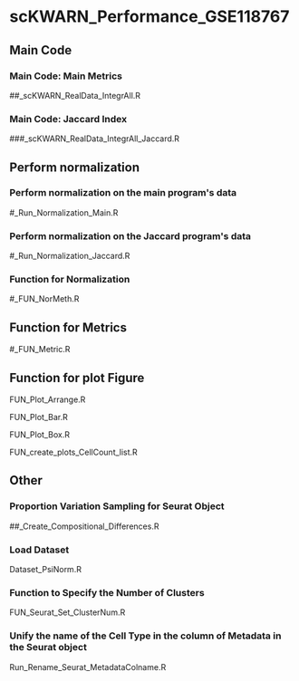 # **scKWARN_Performance_GSE118767**

## Main Code

### Main Code: Main Metrics

##_scKWARN_RealData_IntegrAll.R

### Main Code: Jaccard Index

###_scKWARN_RealData_IntegrAll_Jaccard.R

## Perform normalization

### Perform normalization on the main program's data

#_Run_Normalization_Main.R

### Perform normalization on the Jaccard program's data

#_Run_Normalization_Jaccard.R

### Function for Normalization

#_FUN_NorMeth.R

## Function for Metrics

#_FUN_Metric.R

## Function for plot Figure

FUN_Plot_Arrange.R

FUN_Plot_Bar.R

FUN_Plot_Box.R

FUN_create_plots_CellCount_list.R

## Other

### Proportion Variation Sampling for Seurat Object

##_Create_Compositional_Differences.R

### Load Dataset

Dataset_PsiNorm.R

### Function to Specify the Number of Clusters

FUN_Seurat_Set_ClusterNum.R

### Unify the name of the Cell Type in the column of Metadata in the Seurat object

Run_Rename_Seurat_MetadataColname.R

